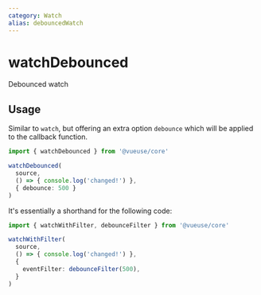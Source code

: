 ```yaml
---
category: Watch
alias: debouncedWatch
---
```


# watchDebounced

Debounced watch

## Usage

Similar to `watch`, but offering an extra option `debounce` which will be applied to the callback function.

```ts
import { watchDebounced } from '@vueuse/core'

watchDebounced(
  source,
  () => { console.log('changed!') },
  { debounce: 500 }
)
```

It's essentially a shorthand for the following code:

```ts
import { watchWithFilter, debounceFilter } from '@vueuse/core'

watchWithFilter(
  source,
  () => { console.log('changed!') },
  {
    eventFilter: debounceFilter(500),
  }
)
```

